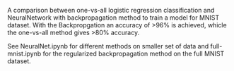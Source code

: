 A comparison between one-vs-all logistic regression classification and NeuralNetwork with backpropagation method to train a model 
for MNIST dataset. 
With the Backpropgation an accuracy of >96% is achieved, whicle the one-vs-all method gives >80% accuracy.

See NeuralNet.ipynb for different methods on smaller set of data and full-mnist.ipynb for the regularized backpropagation method on the full MNIST dataset. 
